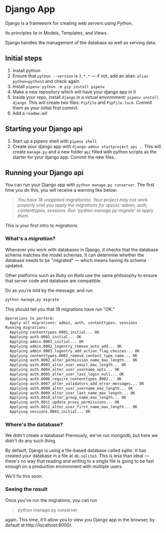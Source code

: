 # Django App

Django is a framework for creating web servers using Python.

Its principles lie in Models, Templates, and Views.

Django handles the management of the database as well as serving data.

## Initial steps

1. Install python
2. Ensure that `python --version` is `3.*.*` — if not, add an alias: `alias python=python3` and check again.
3. Install `pipenv`: `python -m pip install pipenv`
4. Make a new repository which will have your django app in it
5. Inside your repo, install `django` in a virtual environment: `pipenv install django`. This will create two files: `Pipfile` and `Pipfile.lock`. Commit them as your initial first commit.
6. Add a `readme.md`!

## Starting your Django api

1. Start up a pipenv shell with `pipenv shell`
2. Create your django app with `django-admin startproject api .`. This will create `manage.py` and a new folder `api` filled with python scripts as the starter for your django app. Commit the new files.

## Running your Django api

You can run your Django app with `python manage.py runserver`.
The first time you do this, you will receive a warning like below:

> _You have 18 unapplied migration(s).
> Your project may not work properly until you apply the migrations for app(s): admin, auth, contenttypes, sessions.
> Run 'python manage.py migrate' to apply them._

This is your first intro to _migrations_.

### What's a _migration_?

Whenever you work with databases in Django, it checks that the database schema matches the model schemas.
It can determine whether the database needs to be "migrated" — which means having its schema updated.

Other platforms such as _Ruby on Rails_ use the same philosophy to ensure that server code and database are compatible.

Do as you're told by the message, and run

```sh
python manage.py migrate
```

This should tell you that 18 migrations have run "OK."

```sh
Operations to perform:
  Apply all migrations: admin, auth, contenttypes, sessions
Running migrations:
  Applying contenttypes.0001_initial... OK
  Applying auth.0001_initial... OK
  Applying admin.0001_initial... OK
  Applying admin.0002_logentry_remove_auto_add... OK
  Applying admin.0003_logentry_add_action_flag_choices... OK
  Applying contenttypes.0002_remove_content_type_name... OK
  Applying auth.0002_alter_permission_name_max_length... OK
  Applying auth.0003_alter_user_email_max_length... OK
  Applying auth.0004_alter_user_username_opts... OK
  Applying auth.0005_alter_user_last_login_null... OK
  Applying auth.0006_require_contenttypes_0002... OK
  Applying auth.0007_alter_validators_add_error_messages... OK
  Applying auth.0008_alter_user_username_max_length... OK
  Applying auth.0009_alter_user_last_name_max_length... OK
  Applying auth.0010_alter_group_name_max_length... OK
  Applying auth.0011_update_proxy_permissions... OK
  Applying auth.0012_alter_user_first_name_max_length... OK
  Applying sessions.0001_initial... OK
```

### Where's the database?

We didn't create a database! Previously, we've run mongodb, but here we didn't do any such thing.

By default, Django is using a file-based database called _sqlite_.
It has created your database in a file at `db.sqlite3`.
This is less than ideal — there's no way that reading and writing to a single file is going to be fast enough on a production environment with multiple users.

We'll fix this soon.

### Seeing the result

Once you've run the migrations, you can run

> python manage.py runserver

again. This time, it'll allow you to view you Django app in the browser, by default at http://localhost:8000/.
